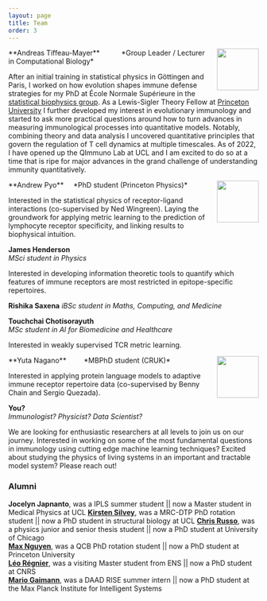 ```yaml
---
layout: page
title: Team
order: 3
---
```


<img style="width:6em;margin-left:1em;margin-top:1em,border-radius:5px" src="../images/andreasmayer.jpg" align="right">
**Andreas Tiffeau-Mayer**  &nbsp;
<a href="https://scholar.google.com/citations?user=BKGAixAAAAAJ"><i class="ai ai-google-scholar"></i></a> &nbsp;
<a href="http://orcid.org/0000-0002-6643-7622"><i class="ai ai-orcid"></i></a> &nbsp;
<a href="https://github.com/andim"><i class="fa fa-github"></i></a> &nbsp;
<a href="https://twitter.com/andimscience"><i class="fa fa-twitter"></i></a> &nbsp;  
*Group Leader / Lecturer in Computational Biology*  

After an initial training in statistical physics in Göttingen and Paris, I worked on how evolution shapes immune defense strategies for my PhD at École Normale Supérieure in the [statistical biophysics group](https://sites.google.com/view/statbiophysens). As a Lewis-Sigler Theory Fellow at [Princeton University](https://lsi.princeton.edu/) I further developed my interest in evolutionary immunology and started to ask more practical questions around how to turn advances in measuring immunological processes into quantitative models. Notably, combining theory and data analysis I uncovered quantitative principles that govern the regulation of T cell dynamics at multiple timescales. As of 2022, I have opened up the QImmuno Lab at UCL and I am excited to do so at a time that is ripe for major advances in the grand challenge of understanding immunity quantitatively.   

<img style="width:6em;margin-left:1em;margin-top:1em,border-radius:5px" src="../images/andrewpyo.jpg" align="right">
**Andrew Pyo**  &nbsp;
<a href="https://scholar.google.com/citations?user=xf3PDngAAAAJ"><i class="ai ai-google-scholar"></i></a> &nbsp;  
*PhD student (Princeton Physics)*   

Interested in the statistical physics of receptor-ligand interactions (co-supervised by Ned Wingreen). Laying the groundwork for applying metric learning to the prediction of lymphocyte receptor specificity, and linking results to biophysical intuition.

**James Henderson**  
*MSci student in Physics*   

Interested in developing information theoretic tools to quantify which features of immune receptors are most restricted in epitope-specific repertoires.

**Rishika Saxena** 
*iBSc student in Maths, Computing, and Medicine*

**Touchchai Chotisorayuth**   
*MSc student in AI for Biomedicine and Healthcare*   

Interested in weakly supervised TCR metric learning.


<img style="width:6em;margin-left:1em;margin-top:1em,border-radius:5px" src="https://www.yutanagano.com/resources/images/cover.JPG" align="right">
**Yuta Nagano**  &nbsp;
<a href="https://github.com/yutanagano/"><i class="fa fa-github"></i></a> &nbsp;
<a href="https://twitter.com/YutaNotUtah"><i class="fa fa-twitter"></i></a> &nbsp;
<a href="https://www.yutanagano.com/"><i class="fa fa-house"></i></a> &nbsp;   
*MBPhD student (CRUK)*  

Interested in applying protein language models to adaptive immune receptor repertoire data (co-supervised by Benny Chain and Sergio Quezada).

**You?**  
*Immunologist? Physicist? Data Scientist?*

We are looking for enthusiastic researchers at all levels to join us on our journey. Interested in working on some of the most fundamental questions in immunology using cutting edge machine learning techniques? Excited about studying the physics of living systems in an important and tractable model system? Please reach out!

### Alumni
**Jocelyn Japnanto**, was a IPLS summer student || now a Master student in Medical Physics at UCL
**[Kirsten Silvey](https://www.uclbbk-mrcdtp.ac.uk/people/kirsten-silvey)**, was a MRC-DTP PhD rotation student || now a PhD student in structural biology at UCL
**[Chris Russo](https://cobeylab.uchicago.edu/people/c-j-russo/)**, was a physics junior and senior thesis student || now a PhD student at University of Chicago  
**[Max Nguyen](https://lsi.princeton.edu/max-nguyen)**, was a QCB PhD rotation student || now a PhD student at Princeton University  
**[Léo Régnier](https://leoregnier.com/)**, was a visiting Master student from ENS || now a PhD student at CNRS  
**[Mario Gaimann](https://mario.gaimann.com/)**, was a DAAD RISE summer intern || now a PhD student at the Max Planck Institute for Intelligent Systems  
